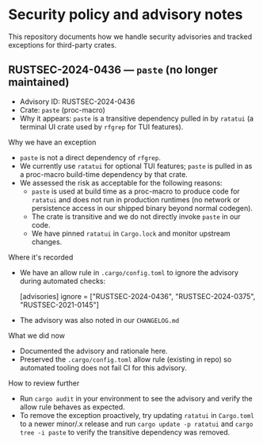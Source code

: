 # Security policy and advisory notes

This repository documents how we handle security advisories and tracked exceptions for third-party crates.

## RUSTSEC-2024-0436 — `paste` (no longer maintained)

- Advisory ID: RUSTSEC-2024-0436
- Crate: `paste` (proc-macro)
- Why it appears: `paste` is a transitive dependency pulled in by `ratatui` (a terminal UI crate used by `rfgrep` for TUI features).

Why we have an exception
- `paste` is not a direct dependency of `rfgrep`.
- We currently use `ratatui` for optional TUI features; `paste` is pulled in as a proc-macro build-time dependency by that crate.
- We assessed the risk as acceptable for the following reasons:
  - `paste` is used at build time as a proc-macro to produce code for `ratatui` and does not run in production runtimes (no network or persistence access in our shipped binary beyond normal codegen).
  - The crate is transitive and we do not directly invoke `paste` in our code.
  - We have pinned `ratatui` in `Cargo.lock` and monitor upstream changes.

Where it's recorded
- We have an allow rule in `.cargo/config.toml` to ignore the advisory during automated checks:

  [advisories]
  ignore = ["RUSTSEC-2024-0436", "RUSTSEC-2024-0375", "RUSTSEC-2021-0145"]

- The advisory was also noted in our `CHANGELOG.md`

What we did now
- Documented the advisory and rationale here.
- Preserved the `.cargo/config.toml` allow rule (existing in repo) so automated tooling does not fail CI for this advisory.

How to review further
- Run `cargo audit` in your environment to see the advisory and verify the allow rule behaves as expected.
- To remove the exception proactively, try updating `ratatui` in `Cargo.toml` to a newer minor/.x release and run `cargo update -p ratatui` and `cargo tree -i paste` to verify the transitive dependency was removed.
